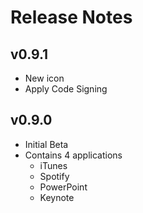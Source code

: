 # Release Notes
## v0.9.1
- New icon
- Apply Code Signing

## v0.9.0
- Initial Beta
- Contains 4 applications
  - iTunes
  - Spotify
  - PowerPoint
  - Keynote
